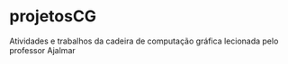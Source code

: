 # projetosCG
Atividades e trabalhos da cadeira de computação gráfica lecionada pelo professor Ajalmar
